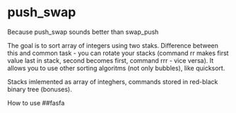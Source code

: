 # push_swap
Because push_swap sounds better than swap_push


The goal is to sort array of integers using two staks.
Difference between this and common task - you can rotate your stacks (command rr makes first value last in stack, second becomes first, command rrr - vice versa). It allows you to use other sorting algoritms (not only bubbles), like quicksort.

Stacks imlemented as array of integhers, commands stored in red-black binary tree (bonuses).

How to use ##fasfa

